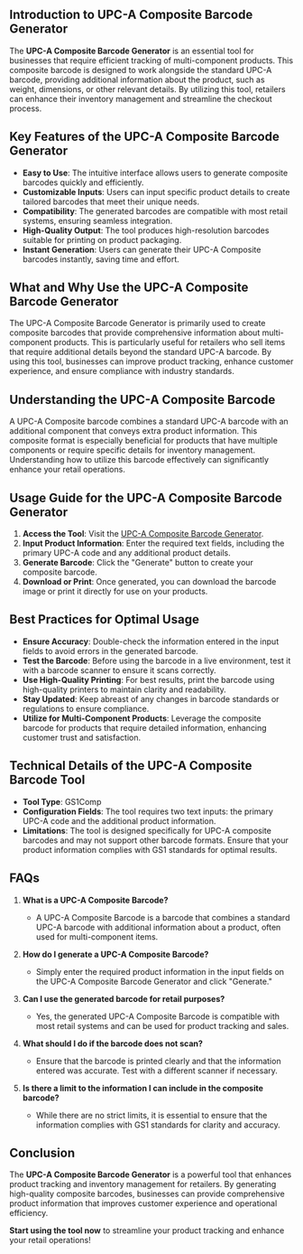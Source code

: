 ## Introduction to UPC-A Composite Barcode Generator

The **UPC-A Composite Barcode Generator** is an essential tool for businesses that require efficient tracking of multi-component products. This composite barcode is designed to work alongside the standard UPC-A barcode, providing additional information about the product, such as weight, dimensions, or other relevant details. By utilizing this tool, retailers can enhance their inventory management and streamline the checkout process.

## Key Features of the UPC-A Composite Barcode Generator

- **Easy to Use**: The intuitive interface allows users to generate composite barcodes quickly and efficiently.
- **Customizable Inputs**: Users can input specific product details to create tailored barcodes that meet their unique needs.
- **Compatibility**: The generated barcodes are compatible with most retail systems, ensuring seamless integration.
- **High-Quality Output**: The tool produces high-resolution barcodes suitable for printing on product packaging.
- **Instant Generation**: Users can generate their UPC-A Composite barcodes instantly, saving time and effort.

## What and Why Use the UPC-A Composite Barcode Generator

The UPC-A Composite Barcode Generator is primarily used to create composite barcodes that provide comprehensive information about multi-component products. This is particularly useful for retailers who sell items that require additional details beyond the standard UPC-A barcode. By using this tool, businesses can improve product tracking, enhance customer experience, and ensure compliance with industry standards.

## Understanding the UPC-A Composite Barcode

A UPC-A Composite barcode combines a standard UPC-A barcode with an additional component that conveys extra product information. This composite format is especially beneficial for products that have multiple components or require specific details for inventory management. Understanding how to utilize this barcode effectively can significantly enhance your retail operations.

## Usage Guide for the UPC-A Composite Barcode Generator

1. **Access the Tool**: Visit the [UPC-A Composite Barcode Generator](https://www.inayam.co/barcode/upcacomposite).
2. **Input Product Information**: Enter the required text fields, including the primary UPC-A code and any additional product details.
3. **Generate Barcode**: Click the "Generate" button to create your composite barcode.
4. **Download or Print**: Once generated, you can download the barcode image or print it directly for use on your products.

## Best Practices for Optimal Usage

- **Ensure Accuracy**: Double-check the information entered in the input fields to avoid errors in the generated barcode.
- **Test the Barcode**: Before using the barcode in a live environment, test it with a barcode scanner to ensure it scans correctly.
- **Use High-Quality Printing**: For best results, print the barcode using high-quality printers to maintain clarity and readability.
- **Stay Updated**: Keep abreast of any changes in barcode standards or regulations to ensure compliance.
- **Utilize for Multi-Component Products**: Leverage the composite barcode for products that require detailed information, enhancing customer trust and satisfaction.

## Technical Details of the UPC-A Composite Barcode Tool

- **Tool Type**: GS1Comp
- **Configuration Fields**: The tool requires two text inputs: the primary UPC-A code and the additional product information.
- **Limitations**: The tool is designed specifically for UPC-A composite barcodes and may not support other barcode formats. Ensure that your product information complies with GS1 standards for optimal results.

## FAQs

1. **What is a UPC-A Composite Barcode?**
   - A UPC-A Composite Barcode is a barcode that combines a standard UPC-A barcode with additional information about a product, often used for multi-component items.

2. **How do I generate a UPC-A Composite Barcode?**
   - Simply enter the required product information in the input fields on the UPC-A Composite Barcode Generator and click "Generate."

3. **Can I use the generated barcode for retail purposes?**
   - Yes, the generated UPC-A Composite Barcode is compatible with most retail systems and can be used for product tracking and sales.

4. **What should I do if the barcode does not scan?**
   - Ensure that the barcode is printed clearly and that the information entered was accurate. Test with a different scanner if necessary.

5. **Is there a limit to the information I can include in the composite barcode?**
   - While there are no strict limits, it is essential to ensure that the information complies with GS1 standards for clarity and accuracy.

## Conclusion

The **UPC-A Composite Barcode Generator** is a powerful tool that enhances product tracking and inventory management for retailers. By generating high-quality composite barcodes, businesses can provide comprehensive product information that improves customer experience and operational efficiency. 

**Start using the tool now** to streamline your product tracking and enhance your retail operations!